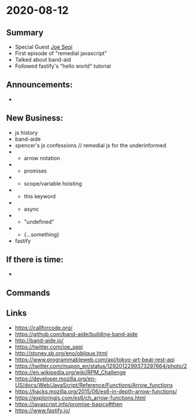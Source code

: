 # 2020-08-12

## Summary

- Special Guest [Joe Sepi](https://twitter.com/joe_sepi)
- First episode of "remedial javascript"
- Talked about band-aid
- Followed fastify's "hello world" tutorial


## Announcements:

-  

## New Business:

- js history
- band-aide
- spencer's js confessions // remedial js for the underinformed
- - arrow notation
- - promises
- - scope/variable hoisting
- - this keyword
- - async
- - "undefined"
- - {...something}
- fastify

## If there is time:

-

## Commands


## Links

- https://callforcode.org/
- https://github.com/band-aide/building-band-aide
- http://band-aide.io/
- https://twitter.com/joe_sepi
- http://stoney.sb.org/eno/oblique.html
- https://www.programmableweb.com/api/tokyo-art-beat-rest-api
- https://twitter.com/mupon_en/status/1292012299373297664/photo/2
- https://en.wikipedia.org/wiki/RPM_Challenge
- https://developer.mozilla.org/en-US/docs/Web/JavaScript/Reference/Functions/Arrow_functions
- https://hacks.mozilla.org/2015/06/es6-in-depth-arrow-functions/
- https://exploringjs.com/es6/ch_arrow-functions.html
- https://javascript.info/promise-basics#then
- https://www.fastify.io/ 

